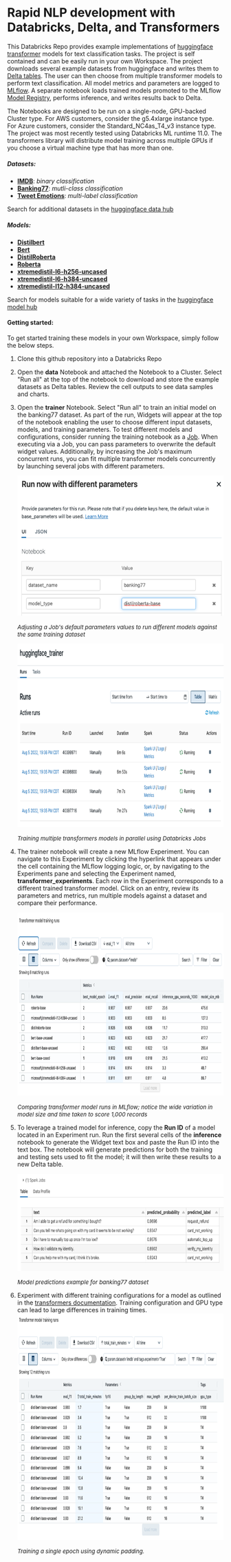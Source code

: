 # Rapid NLP development with Databricks, Delta, and Transformers  
This Databricks Repo provides example implementations of [huggingface transformer](https://huggingface.co/docs/transformers/index) models for text classification tasks. The project is self contained and can be easily run in your own Workspace. The project downloads several example datasets from huggingface and writes them to [Delta tables](https://docs.databricks.com/delta/index.html). The user can then choose from multiple transformer models to perform text classification. All model metrics and parameters are logged to [MLflow](https://docs.databricks.com/applications/mlflow/index.html). A separate notebook loads trained models promoted to the MLflow [Model Registry](https://docs.databricks.com/applications/mlflow/model-registry.html), performs inference, and writes results back to Delta.

The Notebooks are designed to be run on a single-node, GPU-backed Cluster type. For AWS customers, consider the g5.4xlarge instance type. For Azure customers, consider the Standard_NC4as_T4_v3 instance type. The project was most recently tested using Databricks ML runtime 11.0. The transformers library will distribute model training across multiple GPUs if you choose a virtual machine type that has more than one.


##### Datasets:
 - **[IMDB](https://huggingface.co/datasets/imdb)**: *binary classification*
 - **[Banking77](https://huggingface.co/datasets/banking77)**: *mutli-class classification*
 - **[Tweet Emotions](https://huggingface.co/datasets/sem_eval_2018_task_1)**: *multi-label classification*  
 
 Search for additional datasets in the [huggingface data hub](https://huggingface.co/datasets)
   
##### Models:
 - **[Distilbert](https://huggingface.co/docs/transformers/model_doc/distilbert)**
 - **[Bert](https://huggingface.co/docs/transformers/model_doc/bert)**
 - **[DistilRoberta](https://huggingface.co/distilroberta-base)**
 - **[Roberta](https://huggingface.co/roberta-base)**    
 - **[xtremedistil-l6-h256-uncased](https://huggingface.co/microsoft/xtremedistil-l6-h256-uncased)**  
 - **[xtremedistil-l6-h384-uncased](https://huggingface.co/microsoft/xtremedistil-l6-h384-uncased)**
 - **[xtremedistil-l12-h384-uncased](https://huggingface.co/microsoft/xtremedistil-l12-h384-uncased)**  
 
 Search for models suitable for a wide variety of tasks in the [huggingface model hub](https://huggingface.co/models)  
 
#### Getting started:  
To get started training these models in your own Workspace, simply follow the below steps. 
 1. Clone this github repository into a Databricks Repo  
 
 2. Open the **data** Notebook and attached the Notebook to a Cluster. Select "Run all" at the top of the notebook to download and store the example datasets as Delta tables. Review the cell outputs to see data samples and charts.
 
 3. Open the **trainer** Notebook. Select "Run all" to train an initial model on the banking77 dataset. As part of the run, Widgets will appear at the top of the notebook enabling the user to choose different input datasets, models, and training parameters. To test different models and configurations, consider running the training notebook as a [Job](https://docs.databricks.com/data-engineering/jobs/index.html). When executing via a Job, you can pass parameters to overwrite the default widget values. Additionally, by increasing the Job's maximum concurrent runs, you can fit multiple transformer models concurrently by launching several jobs with different parameters.

    <img src="img/job_parameters.png" alt="Mlflow tracking server runs" style="height: 325px; width:560px;"/>
    <p align="left">
    <font size=2><i>Adjusting a Job's default parameters values to run different models against the same training dataset</i></font>
    </p> 

    <img src="img/multiple_job_runs.png" alt="Concurrent job runs" style="height: 425px; width:850px;"/>
    <p align="left">
    <font size=2><i>Training multiple transformers models in parallel using Databricks Jobs</i></font>
    </p>
 
 4. The trainer notebook will create a new MLflow Experiment. You can navigate to this Experiment by clicking the hyperlink that appears under the cell containing the MLflow logging logic, or, by navigating to the Experiments pane and selecting the Experiment named,  **transformer_experiments**. Each row in the Experiment corresponds to a different trained transformer model. Click on an entry, review its parameters and metrics, run multiple models against a dataset and compare their performance.  
 
    <img src="img/mlflow_model_comparisons.png" alt="Comparing MLflow models" style="height: 425px; width:925px;"/>
    <p align="left">
    <font size=2><i>Comparing transformer model runs in MLflow; notice the wide variation in model size and time taken to score 1,000 records</i></font>
    </p>
    
 5. To leverage a trained model for inference, copy the **Run ID** of a model located in an Experiment run. Run the first several cells of the **inference** notebook to generate the Widget text box and paste the Run ID into the text box. The notebook will generate predictions for both the training and testing sets used to fit the model; it will then write these results to a new Delta table.

    
    <img src="img/predictions.png" alt="Model predictions" style="height: 225px; width:775px;"/>
    <p align="left">
    <font size=2><i>Model predictions example for banking77 dataset</i></font>
    </p>
    
 6. Experiment with different training configurations for a model as outlined in the [transformers documentation](https://huggingface.co/docs/transformers/performance). Training configuration and GPU type can lead to large differences in training times.
    <img src="img/training_experiments.png" alt="Concurrent job runs" style="height: 525px; width:925px;"/>
    <p align="left">
    <font size=2><i>Training a single epoch using dynamic padding.</i></font>
    </p>
    
